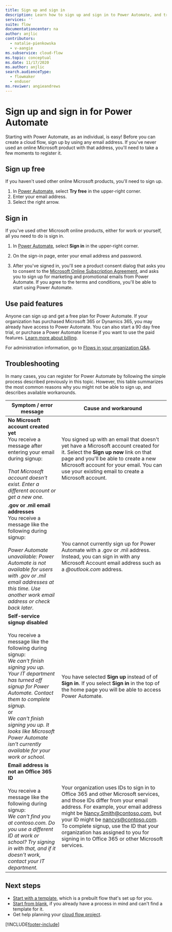 ```yaml
---
title: Sign up and sign in
description: Learn how to sign up and sign in to Power Automate, and troubleshoot issues with this process.
services: ''
suite: flow
documentationcenter: na
author: anjlic
contributors:
  - natalie-pienkowska
  - v-aangie
ms.subservice: cloud-flow
ms.topic: conceptual
ms.date: 11/17/2020
ms.author: anjlic
search.audienceType: 
  - flowmaker
  - enduser
ms.reviwer: angieandrews
---
```


# Sign up and sign in for Power Automate

Starting with Power Automate, as an individual, is easy! Before you can create a cloud flow, sign up by using any email address. If you've never used an online Microsoft product with that address, you'll need to take a few moments to register it.

## Sign up free

If you haven't used other online Microsoft products, you'll need to sign up.

1. In [Power Automate](https://make.powerautomate.com), select **Try free** in the upper-right corner.
2. Enter your email address.
3. Select the right arrow.

## Sign in

If you've used other Microsoft online products, either for work or yourself, all you need to do is sign in.

1. In [Power Automate](https://make.powerautomate.com), select **Sign in** in the upper-right corner.

1. On the sign-in page, enter your email address and password.
1. After you've signed in, you'll see a product consent dialog that asks you to consent to the [Microsoft Online Subscription Agreement](https://azure.microsoft.com/support/legal/subscription-agreement/), and asks you to sign up for marketing and promotional emails from Power Automate. If you agree to the terms and conditions, you'll be able to start using Power Automate. 

## Use paid features

Anyone can sign up and get a free plan for Power Automate. If your organization has purchased Microsoft 365 or Dynamics 365, you may already have access to Power Automate. You can also start a 90 day free trial, or purchase a Power Automate license if you want to use the paid features. [Learn more about billing](billing-questions.md).

For administration information, go to [Flows in your organization Q&A](organization-q-and-a.md).

## Troubleshooting
In many cases, you can register for Power Automate by following the simple process described previously in this topic. However, this table summarizes the most common reasons why you might not be able to sign up, and describes available workarounds.


|                                                                                                                                                                                       Symptom / error message                                                                                                                                                                                        |                                                                                                                                                                              Cause and workaround                                                                                                                                                                              |
|------------------------------------------------------------------------------------------------------------------------------------------------------------------------------------------------------------------------------------------------------------------------------------------------------------------------------------------------------------------------------------------------------|--------------------------------------------------------------------------------------------------------------------------------------------------------------------------------------------------------------------------------------------------------------------------------------------------------------------------------------------------------------------------------|
|                                                                                       **No Microsoft account created yet** <br> You receive a message after entering your email during signup:<br><br> *That Microsoft account doesn't exist. Enter a different account or get a new one.*                                                                                       |                                              You signed up with an email that doesn't yet have a Microsoft account created for it. Select the **Sign up now** link on that page and you'll be able to create a new Microsoft account for your email. You can use your existing email to create a Microsoft account.                                               |
|                                                  **.gov or .mil email addresses**<br>You receive a message like the following during signup:<br><br>*Power Automate unavailable: Power Automate is not available for users with .gov or .mil email addresses at this time. Use another work email address or check back later.*                                                  |                                                                                            You cannot currently sign up for Power Automate with a .gov or .mil address. Instead, you can sign in with any Microsoft Account email address such as a *\@outlook.com* address.                                                                                             |
| **Self-service signup disabled**<br><br>You receive a message like the following during signup:<br>*We can't finish signing you up. Your IT department has turned off signup for Power Automate. Contact them to complete signup.* <br>or<br> *We can't finish signing you up. It looks like Microsoft Power Automate isn't currently available for your work or school.* |                                                                                        You have selected **Sign up** instead of of **Sign in**. If you select **Sign in** in the top of the home page you will be able to access Power Automate.                                                                                        |
|                                                   **Email address is not an Office 365 ID**<br><br>You receive a message like the following during signup:<br>*We can't find you at contoso.com.  Do you use a different ID at work or school? Try signing in with that, and if it doesn't work, contact your IT department.*                                                    | Your organization uses IDs to sign in to Office 365 and other Microsoft services, and those IDs differ from your email address. For example, your email address might be Nancy.Smith@contoso.com, but your ID might be nancys@contoso.com. To complete signup, use the ID that your organization has assigned to you for signing in to Office 365 or other Microsoft services. |

## Next steps

* [Start with a template](get-started-logic-template.md), which is a prebuilt flow that's set up for you.
* [Start from blank](get-started-logic-flow.md), if you already have a process in mind and can't find a template for it.
* Get help planning your [cloud flow project](./guidance/planning/introduction.md).



[!INCLUDE[footer-include](includes/footer-banner.md)]
